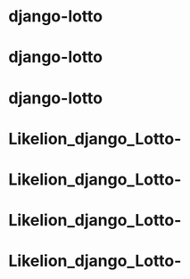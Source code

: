 # django-lotto
# django-lotto
# django-lotto
# Likelion_django_Lotto-
# Likelion_django_Lotto-
# Likelion_django_Lotto-
# Likelion_django_Lotto-

